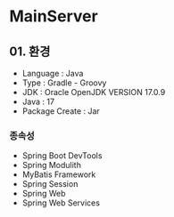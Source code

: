 # MainServer

## 01. 환경

* Language : Java
* Type : Gradle - Groovy
* JDK : Oracle OpenJDK VERSION 17.0.9
* Java : 17
* Package Create : Jar

### 종속성

* Spring Boot DevTools
* Spring Modulith
* MyBatis Framework
* Spring Session
* Spring Web
* Spring Web Services
